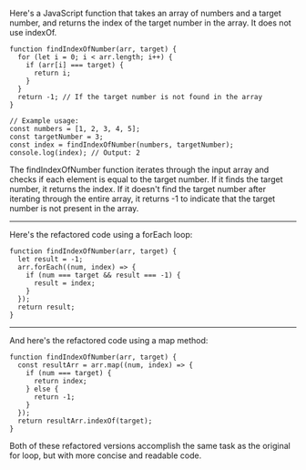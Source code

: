 Here's a JavaScript function that takes an array of numbers and a target number, and returns the index of the target number in the array. It does not use indexOf.

```
function findIndexOfNumber(arr, target) {
  for (let i = 0; i < arr.length; i++) {
    if (arr[i] === target) {
      return i;
    }
  }
  return -1; // If the target number is not found in the array
}
```

```
// Example usage:
const numbers = [1, 2, 3, 4, 5];
const targetNumber = 3;
const index = findIndexOfNumber(numbers, targetNumber);
console.log(index); // Output: 2
```

The findIndexOfNumber function iterates through the input array and checks if each element is equal to the target number. If it finds the target number, it returns the index. If it doesn't find the target number after iterating through the entire array, it returns -1 to indicate that the target number is not present in the array.

---

Here's the refactored code using a forEach loop:

```
function findIndexOfNumber(arr, target) {
  let result = -1;
  arr.forEach((num, index) => {
    if (num === target && result === -1) {
      result = index;
    }
  });
  return result;
}
```

---

And here's the refactored code using a map method:

```
function findIndexOfNumber(arr, target) {
  const resultArr = arr.map((num, index) => {
    if (num === target) {
      return index;
    } else {
      return -1;
    }
  });
  return resultArr.indexOf(target);
}
```

Both of these refactored versions accomplish the same task as the original for loop, but with more concise and readable code.
